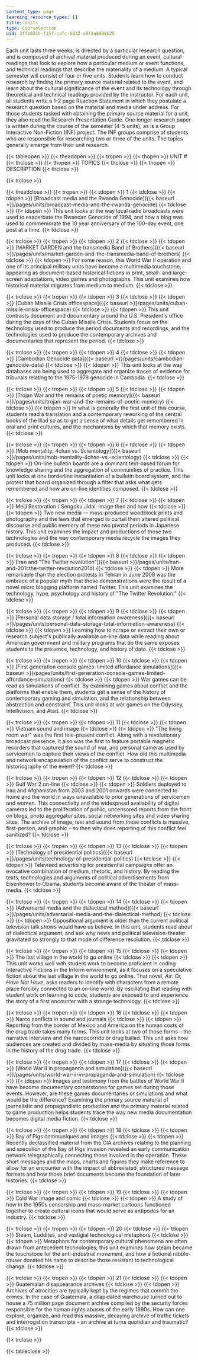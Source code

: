 ```yaml
---
content_type: page
learning_resource_types: []
title: Units
type: CourseSection
uid: 3ffb031b-f15f-cafc-6032-a9f4a8908b25
---
```


Each unit lasts three weeks, is directed by a particular research question, and is composed of archival material produced during an event, cultural readings that look to explore how a particular medium or event functions, and technical readings that describe the materiality of a medium. A typical semester will consist of four or five units. Students learn how to conduct research by finding the primary source material related to the event, and learn about the cultural significance of the event and its technology through theoretical and technical readings provided by the instructor. For each unit, all students write a 1-2 page Reaction Statement in which they postulate a research question based on the material and media under address. For those students tasked with obtaining the primary source material for a unit, they also read the Research Presentation Guide. One longer research paper is written during the course of the semester (4-5 units), as is a Group Interactive Non-Fiction (INF) project. The INF groups comprise of students who are responsible for researching two or three of the units. The topics generally emerge from their unit research.

{{< tableopen >}}
{{< theadopen >}}
{{< tropen >}}
{{< thopen >}}
UNIT #
{{< thclose >}}
{{< thopen >}}
TOPICS
{{< thclose >}}
{{< thopen >}}
DESCRIPTION
{{< thclose >}}

{{< trclose >}}

{{< theadclose >}}
{{< tropen >}}
{{< tdopen >}}
1
{{< tdclose >}}
{{< tdopen >}}
[Broadcast media and the Rwanda Genocide]({{< baseurl >}}/pages/units/broadcast-media-and-the-rwanda-genocide)
{{< tdclose >}}
{{< tdopen >}}
This unit looks at the way local radio broadcasts were used to exacerbate the Rwandan Genocide of 1994, and how a blog was used to commemorate the 10 year anniversary of the 100-day event, one post at a time.
{{< tdclose >}}

{{< trclose >}}
{{< tropen >}}
{{< tdopen >}}
2
{{< tdclose >}}
{{< tdopen >}}
[MARKET GARDEN and the transmedia Band of Brothers]({{< baseurl >}}/pages/units/market-garden-and-the-transmedia-band-of-brothers)
{{< tdclose >}}
{{< tdopen >}}
For some reason, this World War II operation and one of its principal military units have become a multimedia touchstone, appearing as document-based historical fictions in print, small- and large-screen adaptations, video games and photographs. This unit examines how historical material migrates from medium to medium.
{{< tdclose >}}

{{< trclose >}}
{{< tropen >}}
{{< tdopen >}}
3
{{< tdclose >}}
{{< tdopen >}}
[Cuban Missile Crisis officespace]({{< baseurl >}}/pages/units/cuban-missile-crisis-officespace)
{{< tdclose >}}
{{< tdopen >}}
This unit contrasts document and documentary around the U.S. President's office during the days of the Cuban Missile Crisis. Students focus on the technology used to produce the period documents and recordings, and the technologies used to produce the contemporary archives and documentaries that represent the period.
{{< tdclose >}}

{{< trclose >}}
{{< tropen >}}
{{< tdopen >}}
4
{{< tdclose >}}
{{< tdopen >}}
[Cambodian Genocide data]({{< baseurl >}}/pages/units/cambodian-genocide-data)
{{< tdclose >}}
{{< tdopen >}}
This unit looks at the way databases are being used to aggregate and organize traces of evidence for tribunals relating to the 1975-1979 genocide in Cambodia.
{{< tdclose >}}

{{< trclose >}}
{{< tropen >}}
{{< tdopen >}}
5
{{< tdclose >}}
{{< tdopen >}}
[Trojan War and the remains of poetic memory]({{< baseurl >}}/pages/units/trojan-war-and-the-remains-of-poetic-memory)
{{< tdclose >}}
{{< tdopen >}}
In what is generally the first unit of this course, students read a translation and a contemporary reworking of the central books of the Iliad so as to get a sense of what details get remembered in oral and print cultures, and the mechanisms by which that memory exists.
{{< tdclose >}}

{{< trclose >}}
{{< tropen >}}
{{< tdopen >}}
6
{{< tdclose >}}
{{< tdopen >}}
[Mob mentality: 4chan vs. Scientology]({{< baseurl >}}/pages/units/mob-mentality-4chan-vs.-scientology)
{{< tdclose >}}
{{< tdopen >}}
On-line bulletin boards are a dominant text-based forum for knowledge sharing and the aggregation of communities of practice. This unit looks at one borderline instantiation of a bulletin board system, and the protest that board organized through a filter that asks what gets remembered and how are on-line identities composed.
{{< tdclose >}}

{{< trclose >}}
{{< tropen >}}
{{< tdopen >}}
7
{{< tdclose >}}
{{< tdopen >}}
Meiji Restoration / Sengoku Jidai: image then and now
{{< tdclose >}}
{{< tdopen >}}
Two new media — mass-produced woodblock prints and photography and the laws that emerged to curtail them altered political discourse and public memory of these two pivotal periods in Japanese history. This unit examines the impact and productions of those two technologies and the way contemporary media recycle the images they produced.
{{< tdclose >}}

{{< trclose >}}
{{< tropen >}}
{{< tdopen >}}
8
{{< tdclose >}}
{{< tdopen >}}
[Iran and "The Twitter revolution"]({{< baseurl >}}/pages/units/iran-and-201cthe-twitter-revolution201d)
{{< tdclose >}}
{{< tdopen >}}
More remarkable than the election protests in Tehran in June 2009 was the embrace of a popular myth that those demonstrations were the result of a novel micro blogging platform named Twitter. This unit examines the technology, hype, psychology and history of "The Twitter Revolution."
{{< tdclose >}}

{{< trclose >}}
{{< tropen >}}
{{< tdopen >}}
9
{{< tdclose >}}
{{< tdopen >}}
[Personal data storage / total information awareness]({{< baseurl >}}/pages/units/personal-data-storage-total-information-awareness)
{{< tdclose >}}
{{< tdopen >}}
Learning how to scrape or extract their own or research subject's publically available on-line data while reading about American government and military programs that do the same exposes students to the presence, technology, and history of data.
{{< tdclose >}}

{{< trclose >}}
{{< tropen >}}
{{< tdopen >}}
10
{{< tdclose >}}
{{< tdopen >}}
[First generation console games: limited affordance simulations]({{< baseurl >}}/pages/units/first-generation-console-games-limited-affordance-simulations)
{{< tdclose >}}
{{< tdopen >}}
War games can be read as simulations of conflict. By examining games about conflict and the platforms that enable them, students get a sense of the history of contemporary gaming and simulation, and the relationship between abstraction and constraint. This unit looks at war games on the Odyssey, Intellivision, and Atari.
{{< tdclose >}}

{{< trclose >}}
{{< tropen >}}
{{< tdopen >}}
11
{{< tdclose >}}
{{< tdopen >}}
Vietnam sound and image
{{< tdclose >}}
{{< tdopen >}}
"The living room war" was the first tele-present conflict. Along with a revolutionary broadcast presence, it also was the first to feature portable magnetic recorders that captured the sound of war, and personal cameras used by servicemen to capture their views of the conflict. How did this multimedia and network encapsulation of the conflict serve to construct the historiography of the event?
{{< tdclose >}}

{{< trclose >}}
{{< tropen >}}
{{< tdopen >}}
12
{{< tdclose >}}
{{< tdopen >}}
Gulf War 2 on-line
{{< tdclose >}}
{{< tdopen >}}
Soldiers deployed to Iraq and Afghanistan from 2003 and 2001 onwards were connected to home and the world in ways unavailable to prior generations of servicemen and women. This connectivity and the widespread availability of digital cameras led to the proliferation of public, uncensored reports from the front on blogs, photo aggregator sites, social networking sites and video sharing sites. The archive of image, text and sound from these conflicts is massive, first-person, and graphic – so then why does reporting of this conflict feel sanitized?
{{< tdclose >}}

{{< trclose >}}
{{< tropen >}}
{{< tdopen >}}
13
{{< tdclose >}}
{{< tdopen >}}
[Technology of presidential politics]({{< baseurl >}}/pages/units/technology-of-presidential-politics)
{{< tdclose >}}
{{< tdopen >}}
Televised advertising for presidential campaigns offer an evocative combination of medium, rhetoric, and history. By reading the texts, technologies and arguments of political advertisements from Eisenhower to Obama, students become aware of the theater of mass-media.
{{< tdclose >}}

{{< trclose >}}
{{< tropen >}}
{{< tdopen >}}
14
{{< tdclose >}}
{{< tdopen >}}
[Adversarial media and the dialectical method]({{< baseurl >}}/pages/units/adversarial-media-and-the-dialectical-method)
{{< tdclose >}}
{{< tdopen >}}
Oppositional argument is older than the current political television talk shows would have us believe. In this unit, students read about of dialectical argument, and ask why news and political television-theater gravitated so strongly to that mode of difference resolution.
{{< tdclose >}}

{{< trclose >}}
{{< tropen >}}
{{< tdopen >}}
15
{{< tdclose >}}
{{< tdopen >}}
The last village in the world to go online
{{< tdclose >}}
{{< tdopen >}}
This unit works well with student work to become proficient in coding Interactive Fictions in the Inform environment, as it focuses on a speculative fiction about the last village in the world to go online. That novel, _Air: Or, Have Not Have_, asks readers to identify with characters from a remote place forcibly connected to an on-line world. By oscillating that reading with student work on learning to code, students are exposed to and experience the story of a first encounter with a strange technology.
{{< tdclose >}}

{{< trclose >}}
{{< tropen >}}
{{< tdopen >}}
16
{{< tdclose >}}
{{< tdopen >}}
Narco conflicts in sound and journals
{{< tdclose >}}
{{< tdopen >}}
Reporting from the border of Mexico and America on the human costs of the drug trade takes many forms. This unit looks at two of those forms – the narrative interview and the narcocorrido or drug ballad. This unit asks how audiences are created and divided by mass-media by situating those forms in the history of the drug trade.
{{< tdclose >}}

{{< trclose >}}
{{< tropen >}}
{{< tdopen >}}
17
{{< tdclose >}}
{{< tdopen >}}
[World War II in propaganda and simulation]({{< baseurl >}}/pages/units/world-war-ii-in-propaganda-and-simulation)
{{< tdclose >}}
{{< tdopen >}}
Images and testimony from the battles of World War II have become documentary cornerstones for games set during those events. However, are these games documentaries or simulations and what would be the difference? Examining the primary source material of journalistic and propagandistic production and the primary material related to game production helps students trace the way new media documentation becomes digital media fiction.
{{< tdclose >}}

{{< trclose >}}
{{< tropen >}}
{{< tdopen >}}
18
{{< tdclose >}}
{{< tdopen >}}
Bay of Pigs communiques and images
{{< tdclose >}}
{{< tdopen >}}
Recently declassified material from the CIA archives relating to the planning and execution of the Bay of Pigs invasion revealed an early communication network telegraphically connecting those involved in the operation. These short messages and the maps, charts and figures they make reference to allow for an encounter with the impact of abbreviated, structured message formats and how those brief documents become the foundation of later histories.
{{< tdclose >}}

{{< trclose >}}
{{< tropen >}}
{{< tdopen >}}
19
{{< tdclose >}}
{{< tdopen >}}
Cold War image and comic
{{< tdclose >}}
{{< tdopen >}}
A study of how in the 1950s censorship and mass-market cartoons functioned together to create cultural icons that would serve as antipodes for an industry.
{{< tdclose >}}

{{< trclose >}}
{{< tropen >}}
{{< tdopen >}}
20
{{< tdclose >}}
{{< tdopen >}}
Steam, Luddites, and vestigial technological metaphors
{{< tdclose >}}
{{< tdopen >}}
Metaphors for contemporary cultural phenomena are often drawn from antecedent technologies; this unit examines how steam became the touchstone for the anti-industrial movement, and how a fictional rabble-rouser donated his name to describe those resistant to technological change.
{{< tdclose >}}

{{< trclose >}}
{{< tropen >}}
{{< tdopen >}}
21
{{< tdclose >}}
{{< tdopen >}}
Guatemalan disappearance archives
{{< tdclose >}}
{{< tdopen >}}
Archives of atrocities are typically kept by the regimes that commit the crimes. In the case of Guatemala, a dilapidated warehouse turned out to house a 75 million page document archive compiled by the security forces responsible for the human rights abuses of the early 1990s. How can one explore, organize, and read this massive, decaying archive of traffic tickets and interrogation transcripts – an archive at turns quotidian and traumatic?
{{< tdclose >}}

{{< trclose >}}

{{< tableclose >}}